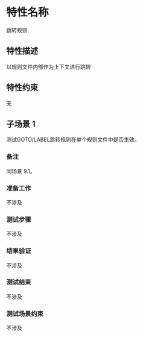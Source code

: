 # 特性名称

跳转规则

## 特性描述

以规则文件内部作为上下文进行跳转

## 特性约束

无

## 子场景 1

测试GOTO/LABEL跳转规则在单个规则文件中是否生效。

### 备注

同场景 9.1。

### 准备工作

不涉及

### 测试步骤

不涉及

### 结果验证

不涉及

### 测试结束

不涉及

### 测试场景约束

不涉及
